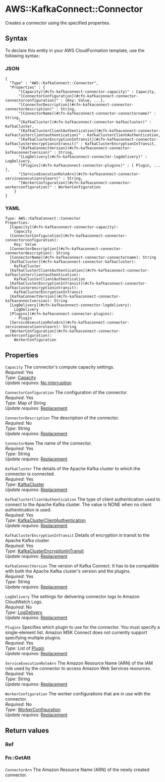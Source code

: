 # AWS::KafkaConnect::Connector<a name="aws-resource-kafkaconnect-connector"></a>

Creates a connector using the specified properties\. 

## Syntax<a name="aws-resource-kafkaconnect-connector-syntax"></a>

To declare this entity in your AWS CloudFormation template, use the following syntax:

### JSON<a name="aws-resource-kafkaconnect-connector-syntax.json"></a>

```
{
  "Type" : "AWS::KafkaConnect::Connector",
  "Properties" : {
      "[Capacity](#cfn-kafkaconnect-connector-capacity)" : Capacity,
      "[ConnectorConfiguration](#cfn-kafkaconnect-connector-connectorconfiguration)" : {Key: Value, ...},
      "[ConnectorDescription](#cfn-kafkaconnect-connector-connectordescription)" : String,
      "[ConnectorName](#cfn-kafkaconnect-connector-connectorname)" : String,
      "[KafkaCluster](#cfn-kafkaconnect-connector-kafkacluster)" : KafkaCluster,
      "[KafkaClusterClientAuthentication](#cfn-kafkaconnect-connector-kafkaclusterclientauthentication)" : KafkaClusterClientAuthentication,
      "[KafkaClusterEncryptionInTransit](#cfn-kafkaconnect-connector-kafkaclusterencryptionintransit)" : KafkaClusterEncryptionInTransit,
      "[KafkaConnectVersion](#cfn-kafkaconnect-connector-kafkaconnectversion)" : String,
      "[LogDelivery](#cfn-kafkaconnect-connector-logdelivery)" : LogDelivery,
      "[Plugins](#cfn-kafkaconnect-connector-plugins)" : [ Plugin, ... ],
      "[ServiceExecutionRoleArn](#cfn-kafkaconnect-connector-serviceexecutionrolearn)" : String,
      "[WorkerConfiguration](#cfn-kafkaconnect-connector-workerconfiguration)" : WorkerConfiguration
    }
}
```

### YAML<a name="aws-resource-kafkaconnect-connector-syntax.yaml"></a>

```
Type: AWS::KafkaConnect::Connector
Properties: 
  [Capacity](#cfn-kafkaconnect-connector-capacity): 
    Capacity
  [ConnectorConfiguration](#cfn-kafkaconnect-connector-connectorconfiguration): 
    Key: Value
  [ConnectorDescription](#cfn-kafkaconnect-connector-connectordescription): String
  [ConnectorName](#cfn-kafkaconnect-connector-connectorname): String
  [KafkaCluster](#cfn-kafkaconnect-connector-kafkacluster): 
    KafkaCluster
  [KafkaClusterClientAuthentication](#cfn-kafkaconnect-connector-kafkaclusterclientauthentication): 
    KafkaClusterClientAuthentication
  [KafkaClusterEncryptionInTransit](#cfn-kafkaconnect-connector-kafkaclusterencryptionintransit): 
    KafkaClusterEncryptionInTransit
  [KafkaConnectVersion](#cfn-kafkaconnect-connector-kafkaconnectversion): String
  [LogDelivery](#cfn-kafkaconnect-connector-logdelivery): 
    LogDelivery
  [Plugins](#cfn-kafkaconnect-connector-plugins): 
    - Plugin
  [ServiceExecutionRoleArn](#cfn-kafkaconnect-connector-serviceexecutionrolearn): String
  [WorkerConfiguration](#cfn-kafkaconnect-connector-workerconfiguration): 
    WorkerConfiguration
```

## Properties<a name="aws-resource-kafkaconnect-connector-properties"></a>

`Capacity`  <a name="cfn-kafkaconnect-connector-capacity"></a>
The connector's compute capacity settings\.  
*Required*: Yes  
*Type*: [Capacity](aws-properties-kafkaconnect-connector-capacity.md)  
*Update requires*: [No interruption](https://docs.aws.amazon.com/AWSCloudFormation/latest/UserGuide/using-cfn-updating-stacks-update-behaviors.html#update-no-interrupt)

`ConnectorConfiguration`  <a name="cfn-kafkaconnect-connector-connectorconfiguration"></a>
The configuration of the connector\.  
*Required*: Yes  
*Type*: Map of String  
*Update requires*: [Replacement](https://docs.aws.amazon.com/AWSCloudFormation/latest/UserGuide/using-cfn-updating-stacks-update-behaviors.html#update-replacement)

`ConnectorDescription`  <a name="cfn-kafkaconnect-connector-connectordescription"></a>
The description of the connector\.  
*Required*: No  
*Type*: String  
*Update requires*: [Replacement](https://docs.aws.amazon.com/AWSCloudFormation/latest/UserGuide/using-cfn-updating-stacks-update-behaviors.html#update-replacement)

`ConnectorName`  <a name="cfn-kafkaconnect-connector-connectorname"></a>
The name of the connector\.  
*Required*: Yes  
*Type*: String  
*Update requires*: [Replacement](https://docs.aws.amazon.com/AWSCloudFormation/latest/UserGuide/using-cfn-updating-stacks-update-behaviors.html#update-replacement)

`KafkaCluster`  <a name="cfn-kafkaconnect-connector-kafkacluster"></a>
The details of the Apache Kafka cluster to which the connector is connected\.  
*Required*: Yes  
*Type*: [KafkaCluster](aws-properties-kafkaconnect-connector-kafkacluster.md)  
*Update requires*: [Replacement](https://docs.aws.amazon.com/AWSCloudFormation/latest/UserGuide/using-cfn-updating-stacks-update-behaviors.html#update-replacement)

`KafkaClusterClientAuthentication`  <a name="cfn-kafkaconnect-connector-kafkaclusterclientauthentication"></a>
The type of client authentication used to connect to the Apache Kafka cluster\. The value is NONE when no client authentication is used\.  
*Required*: Yes  
*Type*: [KafkaClusterClientAuthentication](aws-properties-kafkaconnect-connector-kafkaclusterclientauthentication.md)  
*Update requires*: [Replacement](https://docs.aws.amazon.com/AWSCloudFormation/latest/UserGuide/using-cfn-updating-stacks-update-behaviors.html#update-replacement)

`KafkaClusterEncryptionInTransit`  <a name="cfn-kafkaconnect-connector-kafkaclusterencryptionintransit"></a>
Details of encryption in transit to the Apache Kafka cluster\.  
*Required*: Yes  
*Type*: [KafkaClusterEncryptionInTransit](aws-properties-kafkaconnect-connector-kafkaclusterencryptionintransit.md)  
*Update requires*: [Replacement](https://docs.aws.amazon.com/AWSCloudFormation/latest/UserGuide/using-cfn-updating-stacks-update-behaviors.html#update-replacement)

`KafkaConnectVersion`  <a name="cfn-kafkaconnect-connector-kafkaconnectversion"></a>
The version of Kafka Connect\. It has to be compatible with both the Apache Kafka cluster's version and the plugins\.  
*Required*: Yes  
*Type*: String  
*Update requires*: [Replacement](https://docs.aws.amazon.com/AWSCloudFormation/latest/UserGuide/using-cfn-updating-stacks-update-behaviors.html#update-replacement)

`LogDelivery`  <a name="cfn-kafkaconnect-connector-logdelivery"></a>
The settings for delivering connector logs to Amazon CloudWatch Logs\.  
*Required*: No  
*Type*: [LogDelivery](aws-properties-kafkaconnect-connector-logdelivery.md)  
*Update requires*: [Replacement](https://docs.aws.amazon.com/AWSCloudFormation/latest/UserGuide/using-cfn-updating-stacks-update-behaviors.html#update-replacement)

`Plugins`  <a name="cfn-kafkaconnect-connector-plugins"></a>
Specifies which plugin to use for the connector\. You must specify a single\-element list\. Amazon MSK Connect does not currently support specifying multiple plugins\.  
*Required*: Yes  
*Type*: List of [Plugin](aws-properties-kafkaconnect-connector-plugin.md)  
*Update requires*: [Replacement](https://docs.aws.amazon.com/AWSCloudFormation/latest/UserGuide/using-cfn-updating-stacks-update-behaviors.html#update-replacement)

`ServiceExecutionRoleArn`  <a name="cfn-kafkaconnect-connector-serviceexecutionrolearn"></a>
The Amazon Resource Name \(ARN\) of the IAM role used by the connector to access Amazon Web Services resources\.  
*Required*: Yes  
*Type*: String  
*Update requires*: [Replacement](https://docs.aws.amazon.com/AWSCloudFormation/latest/UserGuide/using-cfn-updating-stacks-update-behaviors.html#update-replacement)

`WorkerConfiguration`  <a name="cfn-kafkaconnect-connector-workerconfiguration"></a>
The worker configurations that are in use with the connector\.  
*Required*: No  
*Type*: [WorkerConfiguration](aws-properties-kafkaconnect-connector-workerconfiguration.md)  
*Update requires*: [Replacement](https://docs.aws.amazon.com/AWSCloudFormation/latest/UserGuide/using-cfn-updating-stacks-update-behaviors.html#update-replacement)

## Return values<a name="aws-resource-kafkaconnect-connector-return-values"></a>

### Ref<a name="aws-resource-kafkaconnect-connector-return-values-ref"></a>

### Fn::GetAtt<a name="aws-resource-kafkaconnect-connector-return-values-fn--getatt"></a>

#### <a name="aws-resource-kafkaconnect-connector-return-values-fn--getatt-fn--getatt"></a>

`ConnectorArn`  <a name="ConnectorArn-fn::getatt"></a>
The Amazon Resource Name \(ARN\) of the newly created connector\.